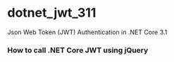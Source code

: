 # dotnet_jwt_311
Json Web Token (JWT) Authentication in .NET Core 3.1

### How to call .NET Core JWT using jQuery
<code>
    <script type="text/javascript">
        $(document).ready(function () {
            const data = { "login": "Kingsley" };

            const self = this;
            self.getUsers = function (jwt) {
                $.ajax({
                    method: 'post',
                    url: "https://localhost:44395/account/getusers",
                    body: JSON.stringify({}),
                    headers: {
                        'Authorization': 'Bearer ' + jwt.token
                    }
                })
                    .done(function (users) {
                        console.log({ "success ...": users });
                    })
                    .fail(function (xhr, status, error) {
                        console.log({ "getUsers error ...": xhr.responseText, status: status, error: error });
                    });
            }

            const authenticate =
                $.ajax({
                    method: 'post',
                    url: "https://localhost:44395/account/login", //"https://localhost:44374/api/values/login",
                    headers: { "login": "kingsley" ,  auth_site: "d62c03a2-57b6-4e14-8153-d05d3aa9ab10" },
                    body: JSON.stringify(data)
                });

            authenticate.done(function (jwt) {
                console.log({ "authentication done ...": jwt });

                setTimeout(
                    function () {
                        self.getUsers(jwt);
                    }, 5000);

            }).fail(function (msg) {
                console.log(msg);
            });

        });
    </script>
</code>

